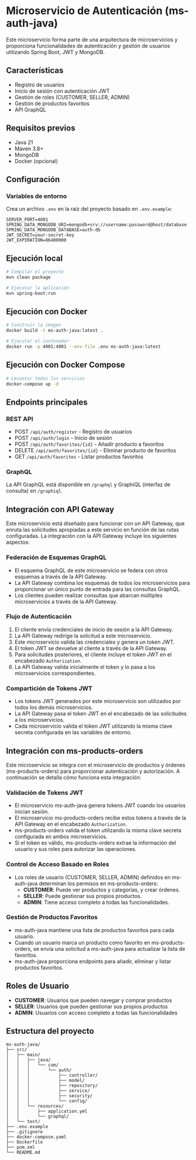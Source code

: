 # Microservicio de Autenticación (ms-auth-java)

Este microservicio forma parte de una arquitectura de microservicios y proporciona funcionalidades de autenticación y gestión de usuarios utilizando Spring Boot, JWT y MongoDB.

## Características

- Registro de usuarios
- Inicio de sesión con autenticación JWT
- Gestión de roles (CUSTOMER, SELLER, ADMIN)
- Gestión de productos favoritos
- API GraphQL

## Requisitos previos

- Java 21
- Maven 3.8+
- MongoDB
- Docker (opcional)

## Configuración

### Variables de entorno

Crea un archivo `.env` en la raíz del proyecto basado en `.env.example`:

```
SERVER_PORT=4001
SPRING_DATA_MONGODB_URI=mongodb+srv://username:password@host/database
SPRING_DATA_MONGODB_DATABASE=auth-db
JWT_SECRET=your-secret-key
JWT_EXPIRATION=86400000
```

## Ejecución local

```bash
# Compilar el proyecto
mvn clean package

# Ejecutar la aplicación
mvn spring-boot:run
```

## Ejecución con Docker

```bash
# Construir la imagen
docker build -t ms-auth-java:latest .

# Ejecutar el contenedor
docker run -p 4001:4001 --env-file .env ms-auth-java:latest
```

## Ejecución con Docker Compose

```bash
# Levantar todos los servicios
docker-compose up -d
```

## Endpoints principales

### REST API

- POST `/api/auth/register` - Registro de usuarios
- POST `/api/auth/login` - Inicio de sesión
- POST `/api/auth/favorites/{id}` - Añadir producto a favoritos
- DELETE `/api/auth/favorites/{id}` - Eliminar producto de favoritos
- GET `/api/auth/favorites` - Listar productos favoritos

### GraphQL

La API GraphQL está disponible en `/graphql` y GraphiQL (interfaz de consulta) en `/graphiql`.

## Integración con API Gateway

Este microservicio está diseñado para funcionar con un API Gateway, que enruta las solicitudes apropiadas a este servicio en función de las rutas configuradas. La integración con la API Gateway incluye los siguientes aspectos:

### Federación de Esquemas GraphQL

- El esquema GraphQL de este microservicio se federa con otros esquemas a través de la API Gateway.
- La API Gateway combina los esquemas de todos los microservicios para proporcionar un único punto de entrada para las consultas GraphQL.
- Los clientes pueden realizar consultas que abarcan múltiples microservicios a través de la API Gateway.

### Flujo de Autenticación

1. El cliente envía credenciales de inicio de sesión a la API Gateway.
2. La API Gateway redirige la solicitud a este microservicio.
3. Este microservicio valida las credenciales y genera un token JWT.
4. El token JWT se devuelve al cliente a través de la API Gateway.
5. Para solicitudes posteriores, el cliente incluye el token JWT en el encabezado `Authorization`.
6. La API Gateway valida inicialmente el token y lo pasa a los microservicios correspondientes.

### Compartición de Tokens JWT

- Los tokens JWT generados por este microservicio son utilizados por todos los demás microservicios.
- La API Gateway pasa el token JWT en el encabezado de las solicitudes a los microservicios.
- Cada microservicio valida el token JWT utilizando la misma clave secreta configurada en las variables de entorno.

## Integración con ms-products-orders

Este microservicio se integra con el microservicio de productos y órdenes (ms-products-orders) para proporcionar autenticación y autorización. A continuación se detalla cómo funciona esta integración:

### Validación de Tokens JWT

- El microservicio ms-auth-java genera tokens JWT cuando los usuarios inician sesión.
- El microservicio ms-products-orders recibe estos tokens a través de la API Gateway en el encabezado `Authorization`.
- ms-products-orders valida el token utilizando la misma clave secreta configurada en ambos microservicios.
- Si el token es válido, ms-products-orders extrae la información del usuario y sus roles para autorizar las operaciones.

### Control de Acceso Basado en Roles

- Los roles de usuario (CUSTOMER, SELLER, ADMIN) definidos en ms-auth-java determinan los permisos en ms-products-orders:
  - **CUSTOMER**: Puede ver productos y categorías, y crear órdenes.
  - **SELLER**: Puede gestionar sus propios productos.
  - **ADMIN**: Tiene acceso completo a todas las funcionalidades.

### Gestión de Productos Favoritos

- ms-auth-java mantiene una lista de productos favoritos para cada usuario.
- Cuando un usuario marca un producto como favorito en ms-products-orders, se envía una solicitud a ms-auth-java para actualizar la lista de favoritos.
- ms-auth-java proporciona endpoints para añadir, eliminar y listar productos favoritos.

## Roles de Usuario

- **CUSTOMER**: Usuarios que pueden navegar y comprar productos
- **SELLER**: Usuarios que pueden gestionar sus propios productos
- **ADMIN**: Usuarios con acceso completo a todas las funcionalidades

## Estructura del proyecto

```
ms-auth-java/
├── src/
│   ├── main/
│   │   ├── java/
│   │   │   └── com/
│   │   │       └── auth/
│   │   │           ├── controller/
│   │   │           ├── model/
│   │   │           ├── repository/
│   │   │           ├── service/
│   │   │           ├── security/
│   │   │           └── config/
│   │   └── resources/
│   │       ├── application.yml
│   │       └── graphql/
│   └── test/
├── .env.example
├── .gitignore
├── docker-compose.yaml
├── Dockerfile
├── pom.xml
└── README.md
```
